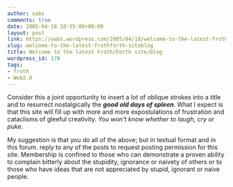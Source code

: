 ```yaml
---
author: aabs
comments: true
date: 2005-04-18 20:55:00+00:00
layout: post
link: https://aabs.wordpress.com/2005/04/18/welcome-to-the-latest-frothforth-siteblog/
slug: welcome-to-the-latest-frothforth-siteblog
title: Welcome to the latest Froth/Forth site/blog
wordpress_id: 178
tags:
- froth
- Web2.0
---
```


Consider this a joint opportunity to insert a lot of oblique strokes into a title and to resurrect nostalgically the **_good old days of spleen_**. What I expect is that this site will fill up with more and more expostulations of frustration and cataclisms of gleeful creativity. _You won't know whether to laugh, cry or puke_.

My suggestion is that you do all of the above; but in textual format and in this forum. reply to any of the posts to request posting permission for this site. Membership is confined to those who can demonstrate a proven ability to complain bitterly about the stupidity, ignorance or naivety of others or to those who have ideas that are not appreciated by stupid, ignorant or naive people.
